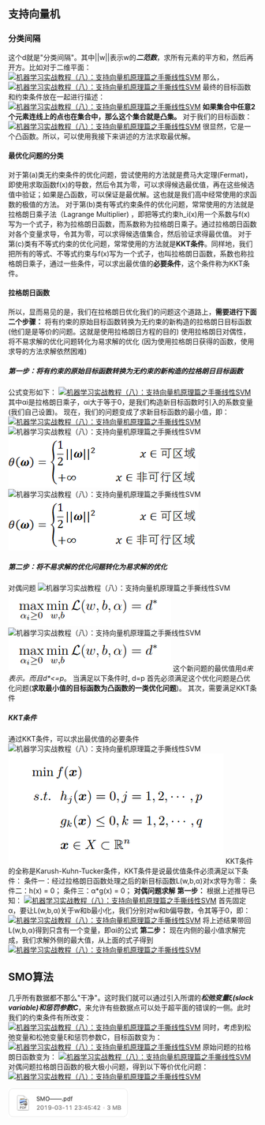 ## 支持向量机
### 分类间隔
这个d就是"分类间隔"。其中||w||表示w的***二范数***，求所有元素的平方和，然后再开方。比如对于二维平面：
[![机器学习实战教程（八）：支持向量机原理篇之手撕线性SVM](https://www.cuijiahua.com/wp-content/uploads/2017/11/ml_8_25.png)](https://www.cuijiahua.com/wp-content/uploads/2017/11/ml_8_25.png)
那么，
[![机器学习实战教程（八）：支持向量机原理篇之手撕线性SVM](https://www.cuijiahua.com/wp-content/uploads/2017/11/ml_8_26.png)](https://www.cuijiahua.com/wp-content/uploads/2017/11/ml_8_26.png)
最终的目标函数和约束条件放在一起进行描述：
[![机器学习实战教程（八）：支持向量机原理篇之手撕线性SVM](https://www.cuijiahua.com/wp-content/uploads/2017/11/ml_8_40.png)](https://www.cuijiahua.com/wp-content/uploads/2017/11/ml_8_40.png)
**如果集合中任意2个元素连线上的点也在集合中，那么这个集合就是凸集。**
对于我们的目标函数：
[![机器学习实战教程（八）：支持向量机原理篇之手撕线性SVM](https://www.cuijiahua.com/wp-content/uploads/2017/11/ml_8_44.png)](https://www.cuijiahua.com/wp-content/uploads/2017/11/ml_8_44.png)
很显然，它是一个凸函数。所以，可以使用我接下来讲述的方法求取最优解。
#### 最优化问题的分类
对于第(a)类无约束条件的优化问题，尝试使用的方法就是费马大定理(Fermat)，即使用求取函数f(x)的导数，然后令其为零，可以求得候选最优值，再在这些候选值中验证；如果是凸函数，可以保证是最优解。这也就是我们高中经常使用的求函数的极值的方法。
对于第(b)类有等式约束条件的优化问题，常常使用的方法就是拉格朗日乘子法（Lagrange Multiplier) ，即把等式约束h_i(x)用一个系数与f(x)写为一个式子，称为拉格朗日函数，而系数称为拉格朗日乘子。通过拉格朗日函数对各个变量求导，令其为零，可以求得候选值集合，然后验证求得最优值。
对于第(c)类有不等式约束的优化问题，常常使用的方法就是**KKT条件**。同样地，我们把所有的等式、不等式约束与f(x)写为一个式子，也叫拉格朗日函数，系数也称拉格朗日乘子，通过一些条件，可以求出最优值的**必要条件**，这个条件称为KKT条件。
#### 拉格朗日函数
所以，显而易见的是，我们在拉格朗日优化我们的问题这个道路上，**需要进行下面二个步骤：**
将有约束的原始目标函数转换为无约束的新构造的拉格朗日目标函数 (他们是是等价的问题。这就是使用拉格朗日方程的目的)
使用拉格朗日对偶性，将不易求解的优化问题转化为易求解的优化 (因为使用拉格朗日获得的函数，使用求导的方法求解依然困难)
##### 第一步：将有约束的原始目标函数转换为无约束的新构造的拉格朗日目标函数
公式变形如下：
[![机器学习实战教程（八）：支持向量机原理篇之手撕线性SVM](https://www.cuijiahua.com/wp-content/uploads/2017/11/ml_8_49.png)](https://www.cuijiahua.com/wp-content/uploads/2017/11/ml_8_49.png)
其中αi是拉格朗日乘子，αi大于等于0，是我们构造新目标函数时引入的系数变量(我们自己设置)。
现在，我们的问题变成了求新目标函数的最小值，即：
[![机器学习实战教程（八）：支持向量机原理篇之手撕线性SVM](https://www.cuijiahua.com/wp-content/uploads/2017/11/ml_8_54.png)](https://www.cuijiahua.com/wp-content/uploads/2017/11/ml_8_54.png)
![机器学习实战教程（八）：支持向量机原理篇之手撕线性SVM](https://www.cuijiahua.com/wp-content/uploads/2017/11/ml_8_53.png)![机器学习实战教程（八）：支持向量机原理篇之手撕线性SVM](支持向量机_files/7d613aef-c0a7-4db5-acf9-cbcfe5ef485c.png)![机器学习实战教程（八）：支持向量机原理篇之手撕线性SVM](https://www.cuijiahua.com/wp-content/uploads/2017/11/ml_8_53.png)![机器学习实战教程（八）：支持向量机原理篇之手撕线性SVM](支持向量机_files/59cab682-e234-4d72-86ba-87247e8428f3.png)
##### 第二步：**将不易求解的优化问题转化为易求解的优化**
对偶问题
![机器学习实战教程（八）：支持向量机原理篇之手撕线性SVM](https://www.cuijiahua.com/wp-content/uploads/2017/11/ml_8_55.png)![机器学习实战教程（八）：支持向量机原理篇之手撕线性SVM](支持向量机_files/33bf26a8-085f-4ab6-a3bc-4f6af9b54c9d.png)![机器学习实战教程（八）：支持向量机原理篇之手撕线性SVM](https://www.cuijiahua.com/wp-content/uploads/2017/11/ml_8_55.png)![机器学习实战教程（八）：支持向量机原理篇之手撕线性SVM](支持向量机_files/870340e4-4dba-4a26-b38e-d3f0b7c6ae64.png)
这个新问题的最优值用d*来表示。而且d\*<=p*。
当满足以下条件时, d=p
首先必须满足这个优化问题是凸优化问题(**求取最小值的目标函数为凸函数的一类优化问题**)。
其次，需要满足KKT条件
##### KKT条件
通过KKT条件，可以求出最优值的必要条件
![机器学习实战教程（八）：支持向量机原理篇之手撕线性SVM](https://www.cuijiahua.com/wp-content/uploads/2017/11/ml_8_56.png)![机器学习实战教程（八）：支持向量机原理篇之手撕线性SVM](支持向量机_files/0fdc867f-a12a-4f20-892d-5056eacf51c4.png)
KKT条件的全称是Karush-Kuhn-Tucker条件，KKT条件是说最优值条件必须满足以下条件：
条件一：经过拉格朗日函数处理之后的新目标函数L(w,b,α)对x求导为零：
条件二：h(x) = 0；
条件三：α*g(x) = 0；
**对偶问题求解**
**第一步：**
根据上述推导已知：
[![机器学习实战教程（八）：支持向量机原理篇之手撕线性SVM](https://www.cuijiahua.com/wp-content/uploads/2017/11/ml_8_58.png)](https://www.cuijiahua.com/wp-content/uploads/2017/11/ml_8_58.png)
首先固定α，要让L(w,b,α)关于w和b最小化，我们分别对w和b偏导数，令其等于0，即：
[![机器学习实战教程（八）：支持向量机原理篇之手撕线性SVM](https://www.cuijiahua.com/wp-content/uploads/2017/11/ml_8_59.png)](https://www.cuijiahua.com/wp-content/uploads/2017/11/ml_8_59.png)
将上述结果带回L(w,b,α)得到只含有一个变量，即αi的公式
**第二步：**
现在内侧的最小值求解完成，我们求解外侧的最大值，从上面的式子得到
[![机器学习实战教程（八）：支持向量机原理篇之手撕线性SVM](https://www.cuijiahua.com/wp-content/uploads/2017/11/ml_8_61.png)](https://www.cuijiahua.com/wp-content/uploads/2017/11/ml_8_61.png)
## SMO算法
几乎所有数据都不那么"干净"。这时我们就可以通过引入所谓的***松弛变量ξ(slack variable)和惩罚参数C***，来允许有些数据点可以处于超平面的错误的一侧。此时我们的约束条件有所改变：
[![机器学习实战教程（八）：支持向量机原理篇之手撕线性SVM](https://www.cuijiahua.com/wp-content/uploads/2017/11/ml_8_68.png)](https://www.cuijiahua.com/wp-content/uploads/2017/11/ml_8_68.png)
同时，考虑到松弛变量和松弛变量ξ和惩罚参数C，目标函数变为：
[![机器学习实战教程（八）：支持向量机原理篇之手撕线性SVM](https://cuijiahua.com/wp-content/uploads/2017/11/ml-8-svm-1.png)](https://cuijiahua.com/wp-content/uploads/2017/11/ml-8-svm-1.png)
原始问题的拉格朗日函数变为：
[![机器学习实战教程（八）：支持向量机原理篇之手撕线性SVM](https://cuijiahua.com/wp-content/uploads/2017/11/ml-8-svm-2.png)](https://cuijiahua.com/wp-content/uploads/2017/11/ml-8-svm-2.png)
对偶问题拉格朗日函数的极大极小问题，得到以下等价优化问题：
[![机器学习实战教程（八）：支持向量机原理篇之手撕线性SVM](https://cuijiahua.com/wp-content/uploads/2017/11/ml-8-svm-3.png)](https://cuijiahua.com/wp-content/uploads/2017/11/ml-8-svm-3.png)


[![491928e9-55df-4ee6-9e84-2c3119cfb0bd.png](支持向量机_files/491928e9-55df-4ee6-9e84-2c3119cfb0bd.png)](wiz://open_attachment?guid=474ffd3b-e971-454c-9180-b27b7e811b3d)
